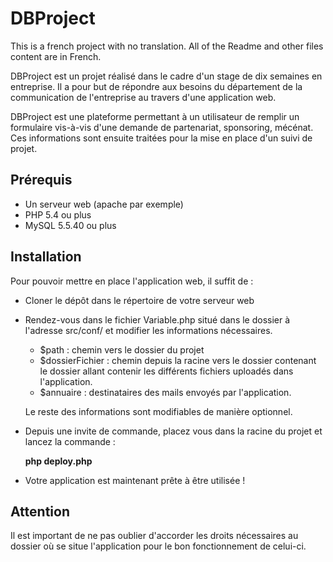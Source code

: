 # DBProject

This is a french project with no translation. All of the Readme and other files content are in French.

DBProject est un projet réalisé dans le cadre d'un stage de dix semaines en entreprise.
Il a pour but de répondre aux besoins du département de la communication de l'entreprise au travers d'une application web.

DBProject est une plateforme permettant à un utilisateur de remplir un formulaire vis-à-vis d'une demande de partenariat, sponsoring, mécénat.
Ces informations sont ensuite traitées pour la mise en place d'un suivi de projet.

## Prérequis

* Un serveur web (apache par exemple)
* PHP 5.4 ou plus
* MySQL 5.5.40 ou plus

## Installation

Pour pouvoir mettre en place l'application web, il suffit de :

* Cloner le dépôt dans le répertoire de votre serveur web
* Rendez-vous dans le fichier Variable.php situé dans le dossier à l'adresse src/conf/ et modifier les informations nécessaires.
  * $path : chemin vers le dossier du projet
  * $dossierFichier : chemin depuis la racine vers le dossier contenant le dossier allant contenir les différents fichiers uploadés dans l'application.
  * $annuaire : destinataires des mails envoyés par l'application.

  Le reste des informations sont modifiables de manière optionnel.
* Depuis une invite de commande, placez vous dans la racine du projet et lancez la commande :
    
    **php deploy.php**

* Votre application est maintenant prête à être utilisée !

## Attention

Il est important de ne pas oublier d'accorder les droits nécessaires au dossier où se situe l'application pour le bon fonctionnement de celui-ci.
